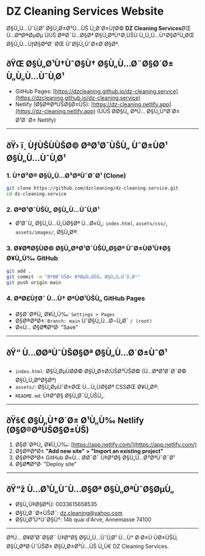 
# DZ Cleaning Services Website

Ø§Ù„Ù…ÙˆÙ‚Ø¹ Ø§Ù„Ø±Ø³Ù…ÙŠ Ù„Ø´Ø±ÙƒØ© **DZ Cleaning Services**ØŒ Ù…ØªØ®ØµØµ ÙÙŠ Ø®Ø¯Ù…Ø§Øª Ø§Ù„ØªÙ†Ø¸ÙŠÙ Ù„Ù„Ù…Ù†Ø§Ø²Ù„ØŒ Ø§Ù„Ù…ÙƒØ§ØªØ¨ØŒ ÙˆØ§Ù„ÙˆØ±Ø´Ø§Øª.

## ðŸŒ Ø§Ù„Ø¹Ù†ÙˆØ§Ù† Ø§Ù„Ù…Ø¨Ø§Ø´Ø± Ù„Ù„Ù…ÙˆÙ‚Ø¹

- GitHub Pages: [https://dzcleaning.github.io/dz-cleaning.service](https://dzcleaning.github.io/dz-cleaning.service)
- Netlify (Ø§Ø®ØªÙŠØ§Ø±ÙŠ): [https://dz-cleaning.netlify.app](https://dz-cleaning.netlify.app) (ÙÙŠ Ø­Ø§Ù„ ØªÙ… Ø§Ù„Ù†Ø´Ø± Ø¹Ø¨Ø± Netlify)

---

## ðŸ› ï¸ ÙƒÙŠÙÙŠØ© ØªØ¹Ø¯ÙŠÙ„ ÙˆØ±ÙØ¹ Ø§Ù„Ù…ÙˆÙ‚Ø¹

### 1. Ù†Ø³Ø® Ø§Ù„Ù…Ø³ØªÙˆØ¯Ø¹ (Clone)
```bash
git clone https://github.com/dzcleaning/dz-cleaning.service.git
cd dz-cleaning.service
```

### 2. ØªØ¹Ø¯ÙŠÙ„ Ø§Ù„Ù…ÙˆÙ‚Ø¹
- Ø¹Ø¯Ù„ Ø§Ù„Ù…Ù„ÙØ§Øª Ù…Ø«Ù„: `index.html`, `assets/css/`, `assets/images/`, Ø§Ù„Ø®.

### 3. Ø¥Ø¶Ø§ÙØ© Ø§Ù„ØªØ¹Ø¯ÙŠÙ„Ø§Øª ÙˆØ±ÙØ¹Ù‡Ø§ Ø¥Ù„Ù‰ GitHub
```bash
git add .
git commit -m "ØªØ­Ø¯ÙŠØ« ØªØµÙ…ÙŠÙ… Ø§Ù„Ù…ÙˆÙ‚Ø¹"
git push origin main
```

### 4. ØªØ£ÙƒØ¯ Ù…Ù† ØªÙØ¹ÙŠÙ„ GitHub Pages
- Ø§Ø¯Ø®Ù„ Ø¥Ù„Ù‰: `Settings > Pages`
- Ø§Ø®ØªØ±: `Branch: main` ÙˆØ§Ù„Ù…Ø¬Ù„Ø¯ `/ (root)`
- Ø«Ù… Ø§Ø¶ØºØ· "Save"

---

## ðŸ“ Ù…Ø­ØªÙˆÙŠØ§Øª Ø§Ù„Ù…Ø´Ø±ÙˆØ¹

- `index.html`: Ø§Ù„ØµÙØ­Ø© Ø§Ù„Ø±Ø¦ÙŠØ³ÙŠØ© (Ù…ØªØ¹Ø¯Ø¯Ø© Ø§Ù„Ù„ØºØ§Øª)
- `assets/`: Ø§Ù„ØµÙˆØ±ØŒ Ù…Ù„ÙØ§Øª CSSØŒ Ø¥Ù„Ø®.
- `README.md`: Ù‡Ø°Ø§ Ø§Ù„Ø¯Ù„ÙŠÙ„.

---

## ðŸš€ Ø§Ù„Ù†Ø´Ø± Ø¹Ù„Ù‰ Netlify (Ø§Ø®ØªÙŠØ§Ø±ÙŠ)
1. Ø§Ø¯Ø®Ù„ Ø¥Ù„Ù‰: [https://app.netlify.com/](https://app.netlify.com/)
2. Ø§Ø®ØªØ± **"Add new site" > "Import an existing project"**
3. Ø§Ø®ØªØ± GitHub Ø«Ù… Ø­Ø¯Ø¯ Ù‡Ø°Ø§ Ø§Ù„Ù…Ø³ØªÙˆØ¯Ø¹
4. Ø§Ø¶ØºØ· "Deploy site"

---

## ðŸ“ž Ù…Ø¹Ù„ÙˆÙ…Ø§Øª Ø§Ù„ØªÙˆØ§ØµÙ„
- Ø§Ù„Ù‡Ø§ØªÙ: 0033615658535
- Ø§Ù„Ø¨Ø±ÙŠØ¯: dz.cleaning@yahoo.com
- Ø§Ù„Ø¹Ù†ÙˆØ§Ù†: 14b quai d'Arve, Annemasse 74100

---

ØªÙ… Ø¥Ø¹Ø¯Ø§Ø¯ Ù‡Ø°Ø§ Ø§Ù„Ù…ÙˆÙ‚Ø¹ Ù…Ù† Ø·Ø±Ù ÙØ±ÙŠÙ‚ Ø§Ù„ØªØ·ÙˆÙŠØ± Ø§Ù„Ø±Ø³Ù…ÙŠ Ù„Ù€ DZ Cleaning Services.
